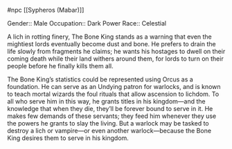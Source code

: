#npc [[Sypheros (Mabar)]]

Gender:: Male
Occupation:: Dark Power
Race:: Celestial

A lich in rotting finery, The Bone King stands as a warning that even the mightiest lords eventually become dust and bone. He prefers to drain the life slowly from fragments he claims; he wants his hostages to dwell on their coming death while their land withers around them, for lords to turn on their people before he finally kills them all.

The Bone King’s statistics could be represented using Orcus as a foundation. He can serve as an Undying patron for warlocks, and is known to teach mortal wizards the foul rituals that allow ascension to lichdom. To all who serve him in this way, he grants titles in his kingdom—and the knowledge that when they die, they’ll be forever bound to serve in it. He makes few demands of these servants; they feed him whenever they use the powers he grants to slay the living. But a warlock may be tasked to destroy a lich or vampire—or even another warlock—because the Bone King desires them to serve in his kingdom.